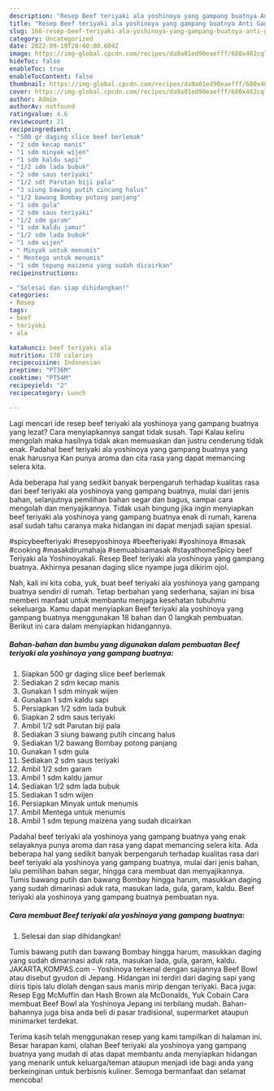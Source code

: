 ```yaml
---
description: "Resep Beef teriyaki ala yoshinoya yang gampang buatnya Anti Gagal"
title: "Resep Beef teriyaki ala yoshinoya yang gampang buatnya Anti Gagal"
slug: 166-resep-beef-teriyaki-ala-yoshinoya-yang-gampang-buatnya-anti-gagal
category: Uncategorized
date: 2022-09-19T20:40:00.604Z
image: https://img-global.cpcdn.com/recipes/da9a01ed90eaefff/680x482cq70/beef-teriyaki-ala-yoshinoya-yang-gampang-buatnya-foto-resep-utama.jpg
hideToc: false
enableToc: true
enableTocContent: false
thumbnail: https://img-global.cpcdn.com/recipes/da9a01ed90eaefff/680x482cq70/beef-teriyaki-ala-yoshinoya-yang-gampang-buatnya-foto-resep-utama.jpg
cover: https://img-global.cpcdn.com/recipes/da9a01ed90eaefff/680x482cq70/beef-teriyaki-ala-yoshinoya-yang-gampang-buatnya-foto-resep-utama.jpg
author: Admin
authorAv: notfound
ratingvalue: 4.6
reviewcount: 21
recipeingredient:
- "500 gr daging slice beef berlemak"
- "2 sdm kecap manis"
- "1 sdm minyak wijen"
- "1 sdm kaldu sapi"
- "1/2 sdm lada bubuk"
- "2 sdm saus teriyaki"
- "1/2 sdt Parutan biji pala"
- "3 siung bawang putih cincang halus"
- "1/2 bawang Bombay potong panjang"
- "1 sdm gula"
- "2 sdm saus teriyaki"
- "1/2 sdm garam"
- "1 sdm kaldu jamur"
- "1/2 sdm lada bubuk"
- "1 sdm wijen"
- " Minyak untuk menumis"
- " Mentega untuk menumis"
- "1 sdm tepung maizena yang sudah dicairkan"
recipeinstructions:

- "Selesai dan siap dihidangkan!"
categories:
- Resep
tags:
- beef
- teriyaki
- ala

katakunci: beef teriyaki ala 
nutrition: 170 calories
recipecuisine: Indonesian
preptime: "PT36M"
cooktime: "PT54M"
recipeyield: "2"
recipecategory: Lunch

---
```



Lagi mencari ide resep beef teriyaki ala yoshinoya yang gampang buatnya yang lezat? Cara menyiapkannya sangat tidak susah. Tapi Kalau keliru mengolah maka hasilnya tidak akan memuaskan dan justru cenderung tidak enak. Padahal beef teriyaki ala yoshinoya yang gampang buatnya yang enak harusnya Kan punya aroma dan cita rasa yang dapat memancing selera kita.


Ada beberapa hal yang sedikit banyak berpengaruh terhadap kualitas rasa dari beef teriyaki ala yoshinoya yang gampang buatnya, mulai dari jenis bahan, selanjutnya pemilihan bahan segar dan bagus, sampai cara mengolah dan menyajikannya. Tidak usah bingung jika ingin menyiapkan beef teriyaki ala yoshinoya yang gampang buatnya enak di rumah, karena asal sudah tahu caranya maka hidangan ini dapat menjadi sajian spesial.

#spicybeefteriyaki #resepyoshinoya #beefteriyaki #yoshinoya #masak #cooking #masakdirumahaja #semuabisamasak #stayathomeSpicy beef Teriyaki ala Yoshinoyakali. Resep Beef teriyaki ala yoshinoya yang gampang buatnya. Akhirnya pesanan daging slice nyampe juga dikirim ojol.


Nah, kali ini kita coba, yuk, buat beef teriyaki ala yoshinoya yang gampang buatnya sendiri di rumah. Tetap berbahan yang sederhana, sajian ini bisa memberi manfaat untuk membantu menjaga kesehatan tubuhmu sekeluarga. Kamu dapat menyiapkan Beef teriyaki ala yoshinoya yang gampang buatnya menggunakan 18 bahan dan 0 langkah pembuatan. Berikut ini cara dalam menyiapkan hidangannya.

<!--inarticleads1-->

##### Bahan-bahan dan bumbu yang digunakan dalam pembuatan Beef teriyaki ala yoshinoya yang gampang buatnya:

1. Siapkan 500 gr daging slice beef berlemak
1. Sediakan 2 sdm kecap manis
1. Gunakan 1 sdm minyak wijen
1. Gunakan 1 sdm kaldu sapi
1. Persiapkan 1/2 sdm lada bubuk
1. Siapkan 2 sdm saus teriyaki
1. Ambil 1/2 sdt Parutan biji pala
1. Sediakan 3 siung bawang putih cincang halus
1. Sediakan 1/2 bawang Bombay potong panjang
1. Gunakan 1 sdm gula
1. Sediakan 2 sdm saus teriyaki
1. Ambil 1/2 sdm garam
1. Ambil 1 sdm kaldu jamur
1. Sediakan 1/2 sdm lada bubuk
1. Sediakan 1 sdm wijen
1. Persiapkan  Minyak untuk menumis
1. Ambil  Mentega untuk menumis
1. Ambil 1 sdm tepung maizena yang sudah dicairkan


Padahal beef teriyaki ala yoshinoya yang gampang buatnya yang enak selayaknya punya aroma dan rasa yang dapat memancing selera kita. Ada beberapa hal yang sedikit banyak berpengaruh terhadap kualitas rasa dari beef teriyaki ala yoshinoya yang gampang buatnya, mulai dari jenis bahan, lalu pemilihan bahan segar, hingga cara membuat dan menyajikannya. Tumis bawang putih dan bawang Bombay hingga harum, masukkan daging yang sudah dimarinasi aduk rata, masukan lada, gula, garam, kaldu. Beef teriyaki ala yoshinoya yang gampang buatnya pembuatan nya. 

<!--inarticleads2-->

##### Cara membuat Beef teriyaki ala yoshinoya yang gampang buatnya:


1. Selesai dan siap dihidangkan!

Tumis bawang putih dan bawang Bombay hingga harum, masukkan daging yang sudah dimarinasi aduk rata, masukan lada, gula, garam, kaldu. JAKARTA,KOMPAS.com - Yoshinoya terkenal dengan sajiannya Beef Bowl atau disebut gyudon di Jepang. Hidangan ini terdiri dari daging sapi yang diiris tipis lalu diolah dengan saus manis mirip dengan teriyaki. Baca juga: Resep Egg McMuffin dan Hash Brown ala McDonalds, Yuk Cobain Cara membuat Beef Bowl ala Yoshinoya Jepang ini terbilang mudah. Bahan-bahannya juga bisa anda beli di pasar tradisional, supermarket ataupun minimarket terdekat. 

Terima kasih telah menggunakan resep yang kami tampilkan di halaman ini. Besar harapan kami, olahan Beef teriyaki ala yoshinoya yang gampang buatnya yang mudah di atas dapat membantu anda menyiapkan hidangan yang menarik untuk keluarga/teman ataupun menjadi ide bagi anda yang berkeinginan untuk berbisnis kuliner. Semoga bermanfaat dan selamat mencoba!
